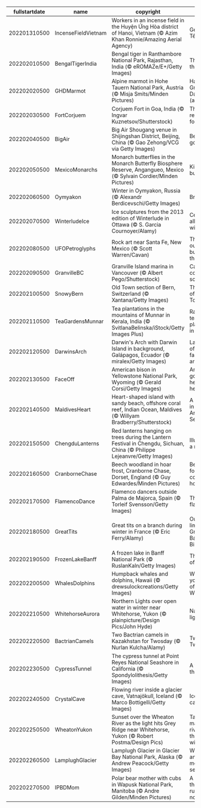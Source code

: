 |fullstartdate|name|copyright|title|image|
|--|--|--|--|--|
202201310500|IncenseFieldVietnam|Workers in an incense field in the Huyện Ứng Hòa district of Hanoi, Vietnam (© Azim Khan Ronnie/Amazing Aerial Agency)|Get set for Tết|![](/en-CA/2022/02/202201310500IncenseFieldVietnam.jpg)|
202202010500|BengalTigerIndia|Bengal tiger in Ranthambore National Park, Rajasthan, India (© eROMAZe/E+/Getty Images)|The year of the Tiger|![](/en-CA/2022/02/202202010500BengalTigerIndia.jpg)|
202202020500|GHDMarmot|Alpine marmot in Hohe Tauern National Park, Austria (© Misja Smits/Minden Pictures)|Happy Groundhog Day (again?)!|![](/en-CA/2022/02/202202020500GHDMarmot.jpg)|
202202030500|FortCorjuem|Corjuem Fort in Goa, India (© Ingvar Kuznetsov/Shutterstock)|The forest reclaims a fortress|![](/en-CA/2022/02/202202030500FortCorjuem.jpg)|
202202040500|BigAir|Big Air Shougang venue in Shijingshan District, Beijing, China (© Gao Zehong/VCG via Getty Images)|Beijing goes big|![](/en-CA/2022/02/202202040500BigAir.jpg)|
202202050500|MexicoMonarchs|Monarch butterflies in the Monarch Butterfly Biosphere Reserve, Angangueo, Mexico (© Sylvain Cordier/Minden Pictures)|King of the butterflies|![](/en-CA/2022/02/202202050500MexicoMonarchs.jpg)|
202202060500|Oymyakon|Winter in Oymyakon, Russia (© Alexandr Berdicevschi/Getty Images)|Brrrrrrrr.|![](/en-CA/2022/02/202202060500Oymyakon.jpg)|
202202070500|WinterludeIce|Ice sculptures from the 2013 edition of Winterlude in Ottawa (© S. Garcia Cournoyer/Alamy)|Celebrating all things winter|![](/en-CA/2022/02/202202070500WinterludeIce.jpg)|
202202080500|UFOPetroglyphs|Rock art near Santa Fe, New Mexico (© Scott Warren/Cavan)|The truth is out there…but not on this rock|![](/en-CA/2022/02/202202080500UFOPetroglyphs.jpg)|
202202090500|GranvilleBC|Granville Island marina in Vancouver (© Albert Pego/Shutterstock)|Calming coastal scenery|![](/en-CA/2022/02/202202090500GranvilleBC.jpg)|
202202100500|SnowyBern|Old Town section of Bern, Switzerland (© Xantana/Getty Images)|The lights of Old Town|![](/en-CA/2022/02/202202100500SnowyBern.jpg)|
202202110500|TeaGardensMunnar|Tea plantations in the mountains of Munnar in Kerala, India (© SvitlanaBelinska/iStock/Getty Images Plus)|Ravishing tea plantations in Munnar|![](/en-CA/2022/02/202202110500TeaGardensMunnar.jpg)|
202202120500|DarwinsArch|Darwin's Arch with Darwin Island in background, Galápagos, Ecuador (© miralex/Getty Images)|Last days of a famous sea arch|![](/en-CA/2022/02/202202120500DarwinsArch.jpg)|
202202130500|FaceOff|American bison in Yellowstone National Park, Wyoming (© Gerald Corsi/Getty Images)|American goliaths go head-to-head|![](/en-CA/2022/02/202202130500FaceOff.jpg)|
202202140500|MaldivesHeart|Heart-shaped island with sandy beach, offshore coral reef, Indian Ocean, Maldives (© Willyam Bradberry/Shutterstock)|A Valentine in the Arabian Sea|![](/en-CA/2022/02/202202140500MaldivesHeart.jpg)|
202202150500|ChengduLanterns|Red lanterns hanging on trees during the Lantern Festival in Chengdu, Sichuan, China (© Philippe Lejeanvre/Getty Images)|Illuminating a new year|![](/en-CA/2022/02/202202150500ChengduLanterns.jpg)|
202202160500|CranborneChase|Beech woodland in hoar frost, Cranborne Chase, Dorset, England (© Guy Edwardes/Minden Pictures)|Beech forest covered in hoarfrost|![](/en-CA/2022/02/202202160500CranborneChase.jpg)|
202202170500|FlamencoDance|Flamenco dancers outside Palma de Majorca, Spain (© Torleif Svensson/Getty Images)|The art of flamenco|![](/en-CA/2022/02/202202170500FlamencoDance.jpg)|
202202180500|GreatTits|Great tits on a branch during winter in France (© Eric Ferry/Alamy)|Out on a limb for the Great Backyard Bird Count|![](/en-CA/2022/02/202202180500GreatTits.jpg)|
202202190500|FrozenLakeBanff|A frozen lake in Banff National Park (© RuslanKaln/Getty Images)|The magic of winter|![](/en-CA/2022/02/202202190500FrozenLakeBanff.jpg)|
202202200500|WhalesDolphins|Humpback whales and dolphins, Hawaii (© drewsulockcreations/Getty Images)|Wishing you whale of a World Whale Day|![](/en-CA/2022/02/202202200500WhalesDolphins.jpg)|
202202210500|WhitehorseAurora|Northern Lights over open water in winter near Whitehorse, Yukon (© plainpicture/Design Pics/John Hyde)|Nature’s light show|![](/en-CA/2022/02/202202210500WhitehorseAurora.jpg)|
202202220500|BactrianCamels|Two Bactrian camels in Kazakhstan for Twosday (© Nurlan Kulcha/Alamy)|Two for Twosday|![](/en-CA/2022/02/202202220500BactrianCamels.jpg)|
202202230500|CypressTunnel|The cypress tunnel at Point Reyes National Seashore in California (© Spondylolithesis/Getty Images)|A tunnel to the past|![](/en-CA/2022/02/202202230500CypressTunnel.jpg)|
202202240500|CrystalCave|Flowing river inside a glacier cave, Vatnajökull, Iceland (© Marco Bottigelli/Getty Images)|Ice, ice, caving|![](/en-CA/2022/02/202202240500CrystalCave.jpg)|
202202250500|WheatonYukon|Sunset over the Wheaton River as the light hits Grey Ridge near Whitehorse, Yukon (© Robert Postma/Design Pics)|Tall peaks, magnificent rivers and a thriving wildlife|![](/en-CA/2022/02/202202250500WheatonYukon.jpg)|
202202260500|LamplughGlacier|Lamplugh Glacier in Glacier Bay National Park, Alaska (© Andrew Peacock/Getty Images)|Where ancient ice meets the sea|![](/en-CA/2022/02/202202260500LamplughGlacier.jpg)|
202202270500|IPBDMom|Polar bear mother with cubs in Wapusk National Park, Manitoba (© Andre Gilden/Minden Pictures)|A day for those who rule the north|![](/en-CA/2022/02/202202270500IPBDMom.jpg)|
